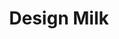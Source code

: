 ---
facebook: https://facebook.com/designmilk
instagram: https://instagram.com/designmilk
logohandle: design-milk
pinterest: https://pinterest.com/designmilk
sort: designmilk
title: Design Milk
twitter: https://x.com/designmilk
website: https://design-milk.com/
youtube: https://youtube.com/user/designmilk
---